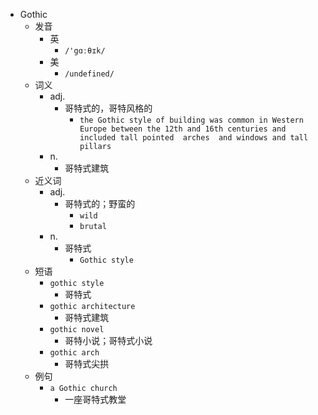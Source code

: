 - Gothic
  - 发音
    - 英
      - `/'gɑːθɪk/`
    - 美
      - `/undefined/`
  - 词义
    - adj.
      - 哥特式的，哥特风格的
        - `the Gothic style of building was common in Western Europe between the 12th and 16th centuries and included tall pointed  arches  and windows and tall  pillars `
    - n.
      - 哥特式建筑
  - 近义词
    - adj.
      - 哥特式的；野蛮的
        - `wild`
        - `brutal`
    - n.
      - 哥特式
        - `Gothic style`
  - 短语
    - `gothic style`
      - 哥特式 
    - `gothic architecture`
      - 哥特式建筑 
    - `gothic novel`
      - 哥特小说；哥特式小说 
    - `gothic arch`
      - 哥特式尖拱 
  - 例句
    - `a Gothic church`
      - 一座哥特式教堂

